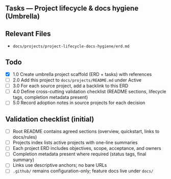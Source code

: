 ## Tasks — Project lifecycle & docs hygiene (Umbrella)

## Relevant Files

- `docs/projects/project-lifecycle-docs-hygiene/erd.md`

## Todo

- [x] 1.0 Create umbrella project scaffold (ERD + tasks) with references
- [ ] 2.0 Add this project to `docs/projects/README.md` under Active
- [ ] 3.0 For each source project, add a backlink to this ERD
- [ ] 4.0 Define cross-cutting validation checklist (README sections, lifecycle tags, completion metadata present)
- [ ] 5.0 Record adoption notes in source projects for each decision

## Validation checklist (initial)

- [ ] Root README contains agreed sections (overview, quickstart, links to docs/rules)
- [ ] Projects index lists active projects with one-line summaries
- [ ] Each project ERD includes objectives, scope, acceptance, and owners
- [ ] Completion metadata present where required (status tags, final summary)
- [ ] Links use descriptive anchors; no bare URLs
- [ ] `.github/` remains configuration-only; feature docs live under `docs/`
